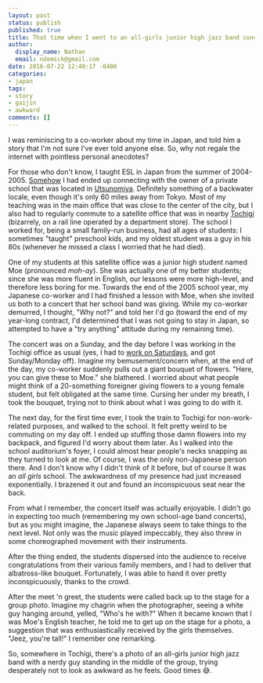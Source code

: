 ```yaml
---
layout: post
status: publish
published: true
title: That time when I went to an all-girls junior high jazz band concert
author:
  display_name: Nathan
  email: ndemick@gmail.com
date: 2016-07-22 12:49:17 -0400
categories:
- japan
tags:
- story
- gaijin
- awkward
comments: []
---
```

I was reminiscing to a co-worker about my time in Japan, and told him a story
that I'm not sure I've ever told anyone else. So, why not regale the internet
with pointless personal anecdotes?

For those who don't know, I taught ESL in Japan from the summer of 2004-2005.
[Somehow](https://jobs.gaijinpot.com/job/view/job_id/3185/lang/en) I had ended
up connecting with the owner of a private school that was located in
[Utsunomiya](https://www.google.com/maps/place/Utsunomiya,+Tochigi+Prefecture,+Japan/@36.5950983,139.7367354,11z/data=!3m1!4b1!4m5!3m4!1s0x601f666c9356803b:0xc9357749798654c2!8m2!3d36.5551124!4d139.8828072).
Definitely something of a backwater locale, even though it's only 60 miles
away from Tokyo. Most of my teaching was in the main office that was close to
the center of the city, but I also had to regularly commute to a satellite
office that was in nearby [Tochigi](://www.google.com/maps/dir/Utsunomiya,+Tochigi+Prefecture,+Japan/Tochigi,+Tochigi+Prefecture,+Japan/@36.465256,139.7262905,12z/am=t/data=!3m1!4b1!4m13!4m12!1m5!1m1!1s0x601f666c9356803b:0xc9357749798654c2!2m2!1d139.8828072!2d36.5551124!1m5!1m1!1s0x601f3f8106b1aa97:0x226136dc12e5b1dc!2m2!1d139.734081!2d36.3823804)
(bizarrely, on a rail line operated by a department store). The school I worked
for, being a small family-run business, had all ages of students: I sometimes
"taught" preschool kids, and my oldest student was a guy in his 80s (whenever
he missed a class I worried that he had died).

One of my students at this satellite office was a junior high student named
Moe (pronounced _moh-ay_). She was actually one of my better students; since
she was more fluent in English, our lessons were more high-level, and therefore
less boring for me. Towards the end of the 2005 school year, my Japanese co-worker
and I had finished a lesson with Moe, when she invited us both to a concert that
her school band was giving. While my co-worker demurred, I thought, "Why not?"
and told her I'd go (toward the end of my year-long contract, I'd determined
that I was not going to stay in Japan, so attempted to have a "try anything"
attitude during my remaining time).

The concert was on a Sunday, and the day before I was working in the Tochigi
office as usual (yes, I had to [work on Saturdays](/2005/04/weekend-whats-that/),
and got Sunday/Monday off). Imagine my bemusement/concern when, at the end of the
day, my co-worker suddenly pulls out a giant bouquet of flowers. "Here, you can
give these to Moe." she blathered. I worried about what people might think of a
20-something foreigner giving flowers to a young female student, but felt
obligated at the same time. Cursing her under my breath, I took the bouquet,
trying not to think about what I was going to do with it.

The next day, for the first time ever, I took the train to Tochigi for non-work-related
purposes, and walked to the school. It felt pretty weird to be commuting on my
day off. I ended up stuffing those damn flowers into my backpack, and figured
I'd worry about them later. As I walked into the school auditorium's foyer, I
could almost hear people's necks snapping as they turned to look at me. Of course,
I was the only non-Japanese person there. And I don't know why I didn't think of
it before, but of course it was an _all girls_ school. The awkwardness of my
presence had just increased exponentially. I brazened it out and found an
inconspicuous seat near the back.

From what I remember, the concert itself was actually enjoyable. I didn't go in
expecting too much (remembering my own school-age band concerts), but as you
might imagine, the Japanese always seem to take things to the next level. Not only was
the music played impeccably, they also threw in some choreographed movement with
their instruments.

After the thing ended, the students dispersed into the audience to receive
congratulations from their various family members, and I had to deliver that
albatross-like bouquet. Fortunately, I was able to hand it over pretty
inconspicuously, thanks to the crowd.

After the meet 'n greet, the students were called back up to the stage for a
group photo. Imagine my chagrin when the photographer, seeing a white guy hanging
around, yelled, "Who's he with?" When it became known that I was Moe's English
teacher, he told me to get up on the stage for a photo, a suggestion that was
enthusiastically received by the girls themselves. "Jeez, you're tall!" I
remember one remarking.

So, somewhere in Tochigi, there's a photo of an all-girls junior high jazz band
with a nerdy guy standing in the middle of the group, trying desperately not to
look as awkward as he feels. Good times 😅.
